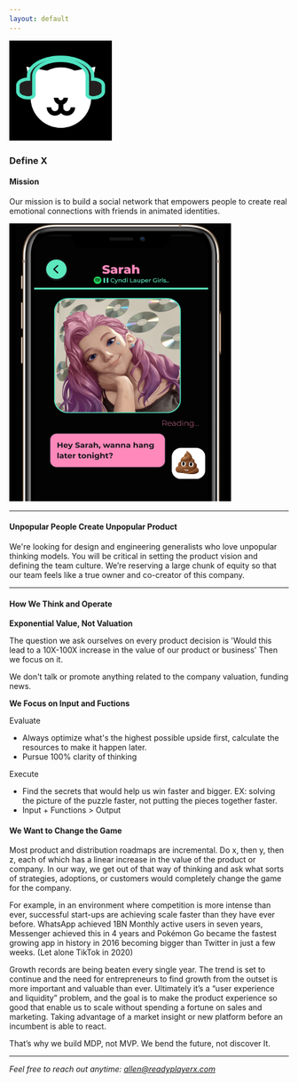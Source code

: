 ```yaml
---
layout: default
---
```


<img src="images/icon-AppStore.png" alt="sample image" width="185" height="180">


### Define X 

#### Mission

Our mission is to build a social network that empowers people to create real emotional connections with friends in animated identities.

<img src="images/screen.png" alt="sample image" width="400" height="500">

---


#### Unpopular People Create Unpopular Product

We're looking for design and engineering generalists who love unpopular thinking models. You will be critical in setting the product vision and defining the team culture. We’re reserving a large chunk of equity so that our team feels like a true owner and co-creator of this company.

---

#### How We Think and Operate

**Exponential Value, Not Valuation**

The question we ask ourselves on every product decision is 'Would this lead to a 10X-100X increase in the value of our product or business' Then we focus on it.

We don't talk or promote anything related to the company valuation, funding news.

**We Focus on Input and Fuctions**

Evaluate

- Always optimize what's the highest possible upside first, calculate the resources to make it happen later.
- Pursue 100% clarity of thinking

Execute

- Find the secrets that would help us win faster and bigger. EX: solving the picture of the puzzle faster, not putting the pieces together faster.
- Input + Functions > Output

#### We Want to Change the Game

Most product and distribution roadmaps are incremental. Do x, then y, then z, each of which has a linear increase in the value of the product or company. In our way, we get out of that way of thinking and ask what sorts of strategies, adoptions, or customers would completely change the game for the company.

For example, in an environment where competition is more intense than ever, successful start-ups are achieving scale faster than they have ever before. WhatsApp achieved 1BN Monthly active users in seven years, Messenger achieved this in 4 years and Pokémon Go became the fastest growing app in history in 2016 becoming bigger than Twitter in just a few weeks. (Let alone TikTok in 2020)

Growth records are being beaten every single year. The trend is set to continue and the need for entrepreneurs to find growth from the outset is more important and valuable than ever. Ultimately it’s a “user experience and liquidity” problem, and the goal is to make the product experience so good that enable us to scale without spending a fortune on sales and marketing. Taking advantage of a market insight or new platform before an incumbent is able to react.

That’s why we build MDP, not MVP. We bend the future, not discover It.

---

*Feel free to reach out anytime: [allen@readyplayerx.com](mailto:allen@readyplayerx.com)*


